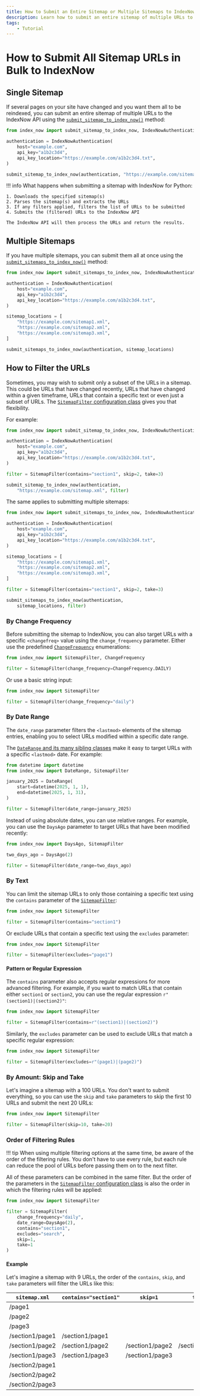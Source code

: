 ```yaml
---
title: How to Submit an Entire Sitemap or Multiple Sitemaps to IndexNow
description: Learn how to submit an entire sitemap of multiple URLs to the IndexNow API to get your website indexed faster by search engines. Includes code examples for beginners and advanced users.
tags:
    - Tutorial
---
```


# How to Submit All Sitemap URLs in Bulk to IndexNow
## Single Sitemap
If several pages on your site have changed and you want them all to be reindexed, you can submit an entire sitemap of multiple URLs to the IndexNow API using the [`submit_sitemap_to_index_now()`](../../reference/methods/submit-sitemap.md) method:

```python linenums="1" hl_lines="9"
from index_now import submit_sitemap_to_index_now, IndexNowAuthentication

authentication = IndexNowAuthentication(
    host="example.com",
    api_key="a1b2c3d4",
    api_key_location="https://example.com/a1b2c3d4.txt",
)

submit_sitemap_to_index_now(authentication, "https://example.com/sitemap.xml")
```

!!! info
    What happens when submitting a sitemap with IndexNow for Python:

    1. Downloads the specified sitemap(s)
    2. Parses the sitemap(s) and extracts the URLs
    3. If any filters applied, filters the list of URLs to be submitted
    4. Submits the (filtered) URLs to the IndexNow API

    The IndexNow API will then process the URLs and return the results.

## Multiple Sitemaps
If you have multiple sitemaps, you can submit them all at once using the [`submit_sitemaps_to_index_now()`](../../reference/methods/submit-multiple-sitemaps.md) method:

```python linenums="1" hl_lines="9-15"
from index_now import submit_sitemaps_to_index_now, IndexNowAuthentication

authentication = IndexNowAuthentication(
    host="example.com",
    api_key="a1b2c3d4",
    api_key_location="https://example.com/a1b2c3d4.txt",
)

sitemap_locations = [
    "https://example.com/sitemap1.xml",
    "https://example.com/sitemap2.xml",
    "https://example.com/sitemap3.xml",
]

submit_sitemaps_to_index_now(authentication, sitemap_locations)
```

## How to Filter the URLs
Sometimes, you may wish to submit only a subset of the URLs in a sitemap. This could be URLs that have changed recently, URLs that have changed within a given timeframe, URLs that contain a specific text or even just a subset of URLs. The [`SitemapFilter` configuration class](../../reference/sitemap-filter/sitemap-filter.md) gives you that flexibility.

For example:

```python linenums="1" hl_lines="9"
from index_now import submit_sitemap_to_index_now, IndexNowAuthentication, SitemapFilter

authentication = IndexNowAuthentication(
    host="example.com",
    api_key="a1b2c3d4",
    api_key_location="https://example.com/a1b2c3d4.txt",
)

filter = SitemapFilter(contains="section1", skip=2, take=3)

submit_sitemap_to_index_now(authentication,
    "https://example.com/sitemap.xml", filter)
```

The same applies to submitting multiple sitemaps:

```python linenums="1" hl_lines="15"
from index_now import submit_sitemaps_to_index_now, IndexNowAuthentication

authentication = IndexNowAuthentication(
    host="example.com",
    api_key="a1b2c3d4",
    api_key_location="https://example.com/a1b2c3d4.txt",
)

sitemap_locations = [
    "https://example.com/sitemap1.xml",
    "https://example.com/sitemap2.xml",
    "https://example.com/sitemap3.xml",
]

filter = SitemapFilter(contains="section1", skip=2, take=3)

submit_sitemaps_to_index_now(authentication,
    sitemap_locations, filter)
```

### By Change Frequency
Before submitting the sitemap to IndexNow, you can also target URLs with a specific `<changefreq>` value using the `change_frequency` parameter. Either use the predefined [`ChangeFrequency`](../../reference/sitemap-filter/change-frequency.md) enumerations:

```python linenums="1" hl_lines="3"
from index_now import SitemapFilter, ChangeFrequency

filter = SitemapFilter(change_frequency=ChangeFrequency.DAILY)
```

Or use a basic string input:

```python linenums="1" hl_lines="9"
from index_now import SitemapFilter

filter = SitemapFilter(change_frequency="daily")
```

### By Date Range
The `date_range` parameter filters the `<lastmod>` elements of the sitemap entries, enabling you to select URLs modified within a specific date range.

The [`DateRange` and its many sibling classes](../../reference/sitemap-filter/date-range.md) make it easy to target URLs with a specific `<lastmod>` date. For example:

```python linenums="1" hl_lines="4-7"
from datetime import datetime
from index_now import DateRange, SitemapFilter

january_2025 = DateRange(
    start=datetime(2025, 1, 1),
    end=datetime(2025, 1, 31),
)

filter = SitemapFilter(date_range=january_2025)
```

Instead of using absolute dates, you can use relative ranges. For example, you can use the `DaysAgo` parameter to target URLs that have been modified recently:

```python linenums="1" hl_lines="3"
from index_now import DaysAgo, SitemapFilter

two_days_ago = DaysAgo(2)

filter = SitemapFilter(date_range=two_days_ago)
```

### By Text
You can limit the sitemap URLs to only those containing a specific text using the `contains` parameter of the [`SitemapFilter`](../../reference/sitemap-filter/sitemap-filter.md):

```python linenums="1" hl_lines="3"
from index_now import SitemapFilter

filter = SitemapFilter(contains="section1")
```

Or exclude URLs that contain a specific text using the `excludes` parameter:

```python linenums="1" hl_lines="3"
from index_now import SitemapFilter

filter = SitemapFilter(excludes="page1")
```

#### Pattern or Regular Expression
The `contains` parameter also accepts regular expressions for more advanced filtering. For example, if you want to match URLs that contain either `section1` or `section2`, you can use the regular expression `r"(section1)|(section2)"`:

```python linenums="1" hl_lines="3"
from index_now import SitemapFilter

filter = SitemapFilter(contains=r"(section1)|(section2)")
```

Similarly, the `excludes` parameter can be used to exclude URLs that match a specific regular expression:

```python linenums="1" hl_lines="3"
from index_now import SitemapFilter

filter = SitemapFilter(excludes=r"(page1)|(page2)")
```

### By Amount: Skip and Take
Let's imagine a sitemap with a 100 URLs. You don't want to submit everything, so you can use the `skip` and `take` parameters to skip the first 10 URLs and submit the next 20 URLs:

```python linenums="1" hl_lines="3"
from index_now import SitemapFilter

filter = SitemapFilter(skip=10, take=20)
```

### Order of Filtering Rules
!!! tip
    When using multiple filtering options at the same time, be aware of the order of the filtering rules. You don't have to use every rule, but each rule can reduce the pool of URLs before passing them on to the next filter.

All of these parameters can be combined in the same filter. But the order of the parameters in the [`SitemapFilter` configuration class](../../reference/sitemap-filter/sitemap-filter.md) is also the order in which the filtering rules will be applied:

```python
from index_now import SitemapFilter

filter = SitemapFilter(
    change_frequency="daily",
    date_range=DaysAgo(2),
    contains="section1",
    excludes="search",
    skip=1,
    take=1
)
```

#### Example
Let's imagine a sitemap with 9 URLs, the order of the `contains`, `skip`, and `take` parameters will filter the URLs like this:

| `sitemap.xml`   | `contains="section1"` | `skip=1`        | `take=1`        |
| --------------- | --------------------- | --------------- | --------------- |
| /page1          |                       |                 |                 |
| /page2          |                       |                 |                 |
| /page3          |                       |                 |                 |
| /section1/page1 | /section1/page1       |                 |                 |
| /section1/page2 | /section1/page2       | /section1/page2 | /section1/page2 |
| /section1/page3 | /section1/page3       | /section1/page3 |                 |
| /section2/page1 |                       |                 |                 |
| /section2/page2 |                       |                 |                 |
| /section2/page3 |                       |                 |                 |
